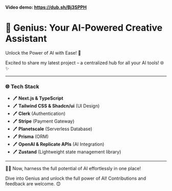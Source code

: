#### Video demo: https://dub.sh/Bj3SPPH

# 🧠 Genius: Your AI-Powered Creative Assistant  

Unlock the Power of AI with Ease! 🚀  

Excited to share my latest project – a centralized hub for all your AI tools! 🌐✨  

---

### 🌐 Tech Stack  

- 🖊 **Next.js & TypeScript**  
- 🖊 **Tailwind CSS & Shadcn/ui** (UI Design)  
- 🖊 **Clerk** (Authentication)  
- 🖊 **Stripe** (Payment Gateway)  
- 🖊 **Planetscale** (Serverless Database)  
- 🖊 **Prisma** (ORM)  
- 🖊 **OpenAI & Replicate APIs** (AI Integration)  
- 🖊 **Zustand** (Lightweight state management library)  

---

🚀💡 Now, harness the full potential of AI effortlessly in one place!  

Dive into Genius and unlock the full power of AI! Contributions and feedback are welcome. 😊
